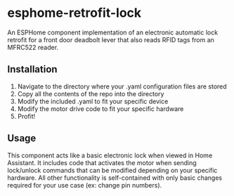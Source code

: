 # esphome-retrofit-lock
An ESPHome component implementation of an electronic automatic lock retrofit for a front door deadbolt lever that also reads RFID tags from an MFRC522 reader.

## Installation

1. Navigate to the directory where your .yaml configuration files are stored
2. Copy all the contents of the repo into the directory
3. Modify the included .yaml to fit your specific device
4. Modify the motor drive code to fit your specific hardware
5. Profit!

## Usage

This component acts like a basic electronic lock when viewed in Home Assistant. It includes code that activates the motor when sending lock/unlock commands that can be modified depending on your specific hardware. All other functionality is self-contained with only basic changes required for your use case (ex: change pin numbers). 
